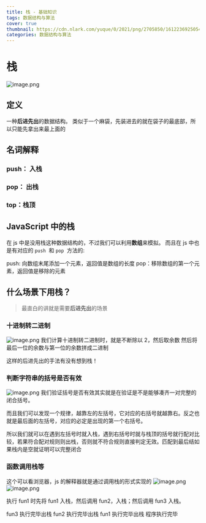 ```yaml
---
title: 栈 - 基础知识
tags: 数据结构与算法
cover: true
thumbnail: https://cdn.nlark.com/yuque/0/2021/png/2705850/1612236925054-f7e99dfb-004a-4be1-aee6-aacfbdabd331.png#align=left&display=inline&height=314&margin=%5Bobject%20Object%5D&name=image.png&originHeight=314&originWidth=342&size=23754&status=done&style=none&width=342
categories: 数据结构与算法
---
```


# 栈

![image.png](https://cdn.nlark.com/yuque/0/2021/png/2705850/1612236925054-f7e99dfb-004a-4be1-aee6-aacfbdabd331.png#align=left&display=inline&height=314&margin=%5Bobject%20Object%5D&name=image.png&originHeight=314&originWidth=342&size=23754&status=done&style=none&width=342)

## 定义

一种**后进先出**的数据结构。 类似于一个麻袋，先装进去的就在袋子的最底部，所以只能先拿出来最上面的

## 名词解释

### push： 入栈

### pop： 出栈

### top：栈顶

## JavaScript 中的栈

在 js 中是没用栈这种数据结构的，不过我们可以利用**数组**来模拟。
而且在 js 中也是有对应的 `push`  和 `pop`  方法的:

push: 向数组末尾添加一个元素，返回值是数组的长度
pop：移除数组的第一个元素，返回值是移除的元素

## 什么场景下用栈？

> 最直白的讲就是需要**后进先出**的场景

### 十进制转二进制

![image.png](https://cdn.nlark.com/yuque/0/2021/png/2705850/1612245130432-6b1613e8-13ae-4f96-a691-47f68394f3bb.png#align=left&display=inline&height=259&margin=%5Bobject%20Object%5D&name=image.png&originHeight=259&originWidth=379&size=80976&status=done&style=none&width=379)
我们计算十进制转二进制时，就是不断除以 2，然后取余数
然后将最后一位的余数与第一位的余数拼成二进制

这样的后进先出的手法有没有想到栈！

### 判断字符串的括号是否有效

![image.png](https://cdn.nlark.com/yuque/0/2021/png/2705850/1612245247309-b9ef1209-3935-4573-acd5-3b11b1e44384.png#align=left&display=inline&height=228&margin=%5Bobject%20Object%5D&name=image.png&originHeight=228&originWidth=275&size=30754&status=done&style=none&width=275)
我们验证括号是否有效其实就是在验证是不是能够凑齐一对完整的闭合括号。

而且我们可以发现一个规律，越靠左的左括号，它对应的右括号就越靠右。反之也就是最后面的左括号，对应的必定是出现的第一个右括号。

所以我们就可以在遇到左括号时就入栈，遇到右括号时就与栈顶的括号就行配对比较，若果符合配对规则则出栈，否则就不符合规则直接判定无效。匹配到最后结如果栈内是空就证明可以完整闭合

### 函数调用栈等

这个可以看浏览器，js 的解释器就是通过调用栈的形式实现的
![image.png](https://cdn.nlark.com/yuque/0/2021/png/2705850/1612249568954-7f2f8a5c-6c50-4eb5-bb44-c98e9dd0490b.png#align=left&display=inline&height=290&margin=%5Bobject%20Object%5D&name=image.png&originHeight=290&originWidth=305&size=43181&status=done&style=none&width=305)![image.png](https://cdn.nlark.com/yuque/0/2021/png/2705850/1612249579751-d03a29ca-0a7a-4a44-896b-2bb23a79b6ed.png#align=left&display=inline&height=130&margin=%5Bobject%20Object%5D&name=image.png&originHeight=182&originWidth=470&size=38332&status=done&style=none&width=335)

执行 fun1 时先将 fun1 入栈，然后调用 fun2，入栈；然后调用 fun3 入栈。

fun3 执行完毕出栈
fun2 执行完毕出栈
fun1 执行完毕出栈
程序执行完毕
